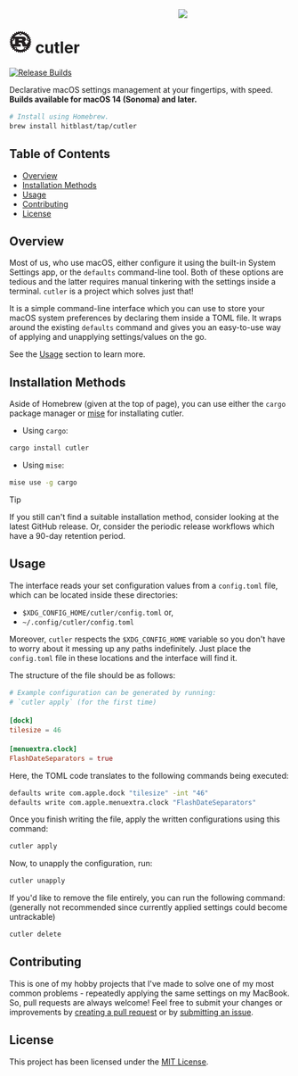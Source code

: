 <img src="https://github.com/hitblast/cutler/blob/v0.1.0/assets/logo.png" width="200px" align="right">

# <img src="https://raw.githubusercontent.com/github/explore/80688e429a7d4ef2fca1e82350fe8e3517d3494d/topics/rust/rust.png" width="40px"> cutler

[![Release Builds](https://github.com/hitblast/cutler/actions/workflows/release.yml/badge.svg)](https://github.com/hitblast/cutler/actions/workflows/release.yml)

Declarative macOS settings management at your fingertips, with speed.
**Builds available for macOS 14 (Sonoma) and later.**

```bash
# Install using Homebrew.
brew install hitblast/tap/cutler
```

## Table of Contents

- [Overview](#overview)
- [Installation Methods](installation-methods)
- [Usage](#usage)
- [Contributing](#contributing)
- [License](#license)

## Overview

Most of us, who use macOS, either configure it using the built-in System Settings app, or the `defaults` command-line tool.
Both of these options are tedious and the latter requires manual tinkering with the settings inside a terminal. `cutler` is a
project which solves just that!

It is a simple command-line interface which you can use to store your macOS system preferences by declaring them inside a
TOML file. It wraps around the existing `defaults` command and gives you an easy-to-use way of applying and unapplying
settings/values on the go.

See the [Usage](#usage) section to learn more.

## Installation Methods

Aside of Homebrew (given at the top of page), you can use either the `cargo`
package manager or [mise](https://mise.jdx.dev) for installating cutler.

- Using `cargo`:

```bash
cargo install cutler
```

- Using `mise`:

```bash
mise use -g cargo
```

> [!TIP]
> If you still can't find a suitable installation method, consider looking at the latest GitHub release.
> Or, consider the periodic release workflows which have a 90-day retention period.

## Usage

The interface reads your set configuration values from a `config.toml` file,
which can be located inside these directories:

- `$XDG_CONFIG_HOME/cutler/config.toml` or,
- `~/.config/cutler/config.toml`

Moreover, `cutler` respects the `$XDG_CONFIG_HOME` variable so you don't have to
worry about it messing up any paths indefinitely. Just place the `config.toml`
file in these locations and the interface will find it.

The structure of the file should be as follows:

```toml
# Example configuration can be generated by running:
# `cutler apply` (for the first time)

[dock]
tilesize = 46

[menuextra.clock]
FlashDateSeparators = true
```

Here, the TOML code translates to the following commands being executed:

```bash
defaults write com.apple.dock "tilesize" -int "46"
defaults write com.apple.menuextra.clock "FlashDateSeparators"
```

Once you finish writing the file, apply the written configurations using this command:

```bash
cutler apply
```

Now, to unapply the configuration, run:

```bash
cutler unapply
```

If you'd like to remove the file entirely, you can run the following command:
(generally not recommended since currently applied settings could become untrackable)

```bash
cutler delete
```

## Contributing

This is one of my hobby projects that I've made to solve one of my most common
problems - repeatedly applying the same settings on my MacBook. So, pull
requests are always welcome! Feel free to submit your changes or improvements by
[creating a pull request]() or by [submitting an issue]().

## License

This project has been licensed under the [MIT License](LICENSE).
